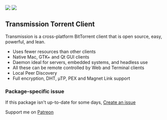 [![](https://img.shields.io/chocolatey/v/transmission?color=green&label=transmission)](https://chocolatey.org/packages/transmission) [![](https://img.shields.io/chocolatey/dt/transmission)](https://chocolatey.org/packages/transmission)

## Transmission Torrent Client
Transmission is a cross-platform BitTorrent client that is open source, easy, powerful, and lean.

* Uses fewer resources than other clients
* Native Mac, GTK+ and Qt GUI clients
* Daemon ideal for servers, embedded systems, and headless use
* All these can be remote controlled by Web and Terminal clients
* Local Peer Discovery
* Full encryption, DHT, µTP, PEX and Magnet Link support

### Package-specific issue
If this package isn't up-to-date for some days, [Create an issue](https://github.com/tunisiano187/Chocolatey-packages/issues/new/choose)

Support me on [Patreon](https://www.patreon.com/bePatron?u=39585820)